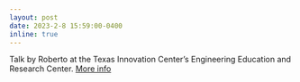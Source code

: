 ```yaml
---
layout: post
date: 2023-2-8 15:59:00-0400
inline: true
---
```


Talk by Roberto at the Texas Innovation Center’s Engineering Education and Research Center. [More info](https://newfacultylightningtalks1.splashthat.com/)